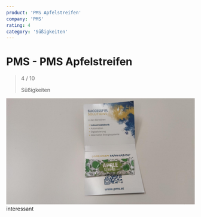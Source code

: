 ```yaml
---
product: 'PMS Apfelstreifen'
company: 'PMS'
rating: 4
category: 'Süßigkeiten'
---
```


# PMS - PMS Apfelstreifen
>
> 4 / 10
>
> Süßigkeiten

![PMS Apfelstreifen](./assets/pms-pms-apfelstreifen-d711c644-625a-4c69-8bf7-74e9958686ac.jpg)
interessant
